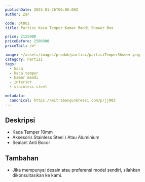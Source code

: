 ```yaml
---
publishDate: 2023-01-26T00:00:00Z
author: Zan

code: pt001
title: Partisi Kaca Temper Kamar Mandi Shower Box

price: 2125000
priceBefore: 2500000
priceTail: /m²

image: ~/assets/images/produk/partisi/partisiTemperShower.png
category: Partisi
tags:
  - kaca
  - kaca temper
  - kamar mandi
  - interior
  - stainless steel

metadata:
  canonical: https://mitrabangunkreasi.com/p/jj003
---
```


## Deskripsi

- Kaca Temper 10mm
- Aksesoris Stainless Steel / Atau Aluminium
- Sealant Anti Bocor

## Tambahan
- Jika mempunyai desain atau preferensi model sendiri, silahkan dikonsultasikan ke kami.